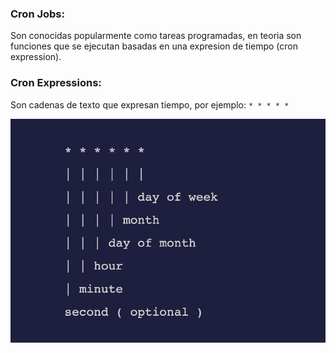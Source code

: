 ### Cron Jobs:
Son conocidas popularmente como tareas programadas, en teoria son funciones que se ejecutan basadas en una expresion de tiempo (cron expression).

### Cron Expressions:
Son cadenas de texto que expresan tiempo, por ejemplo: ```* * * * *``` 

![Ejemplo](https://raw.githubusercontent.com/aprendeweb/file-mover-cron-job/master/cron.png)
